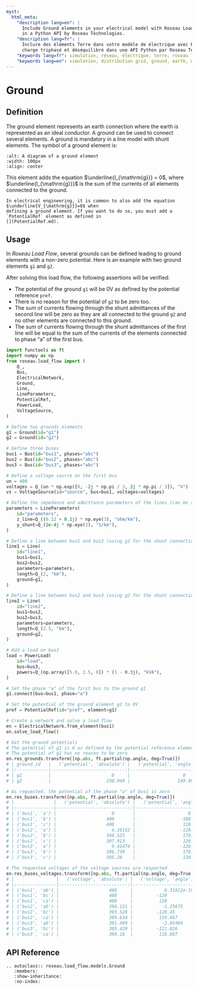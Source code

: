 ```yaml
---
myst:
  html_meta:
    "description lang=en": |
      Include Ground elements in your electrical model with Roseau Load Flow - Three-phase unbalanced load flow solver
      in a Python API by Roseau Technologies.
    "description lang=fr": |
      Inclure des éléments Terre dans votre modèle de électrique avec Roseau Load Flow - Solveur d'écoulement de
      charge triphasé et déséquilibré dans une API Python par Roseau Technologies.
    "keywords lang=fr": simulation, réseau, électrique, terre, roseau load flow, modèle
    "keywords lang=en": simulation, distribution grid, ground, earth, model
---
```


# Ground

## Definition

The ground element represents an earth connection where the earth is represented as an ideal
conductor. A ground can be used to connect several elements. A ground is mandatory in a line
model with shunt elements. The symbol of a ground element is:

```{image} /_static/Ground.svg
:alt: A diagram of a ground element
:width: 100px
:align: center
```

This element adds the equation $\underline{I_{\mathrm{g}}} = 0$, where $\underline{I_{\mathrm{g}}}$
is the sum of the currents of all elements connected to the ground.

```{warning}
In electrical engineering, it is common to also add the equation $\underline{V_{\mathrm{g}}}=0$ when
defining a ground element. If you want to do so, you must add a `PotentialRef` element as defined in
[](PotentialRef.md).
```

## Usage

In _Roseau Load Flow_, several grounds can be defined leading to ground elements with a non-zero
potential. Here is an example with two ground elements `g1` and `g2`.

After solving this load flow, the following assertions will be verified:

- The potential of the ground `g1` will be 0V as defined by the potential reference `pref`.
- There is no reason for the potential of `g2` to be zero too.
- The sum of currents flowing through the shunt admittances of the second line will be zero as they
  are all connected to the ground `g2` and no other elements are connected to this ground.
- The sum of currents flowing through the shunt admittances of the first line will be equal to the
  sum of the currents of the elements connected to phase "a" of the first bus.
  <!-- TODO: add an example when we have the shunt currents of the line -->

```python
import functools as ft
import numpy as np
from roseau.load_flow import (
    Q_,
    Bus,
    ElectricalNetwork,
    Ground,
    Line,
    LineParameters,
    PotentialRef,
    PowerLoad,
    VoltageSource,
)

# Define two grounds elements
g1 = Ground(id="g1")
g2 = Ground(id="g2")

# Define three buses
bus1 = Bus(id="bus1", phases="abc")
bus2 = Bus(id="bus2", phases="abc")
bus3 = Bus(id="bus3", phases="abc")

# Define a voltage source on the first bus
un = 400
voltages = Q_(un * np.exp([0, -2j * np.pi / 3, 2j * np.pi / 3]), "V")
vs = VoltageSource(id="source", bus=bus1, voltages=voltages)

# Define the impedance and admittance parameters of the lines (can be reused)
parameters = LineParameters(
    id="parameters",
    z_line=Q_((0.12 + 0.1j) * np.eye(3), "ohm/km"),
    y_shunt=Q_(2e-4j * np.eye(3), "S/km"),
)

# Define a line between bus1 and bus2 (using g1 for the shunt connections)
line1 = Line(
    id="line1",
    bus1=bus1,
    bus2=bus2,
    parameters=parameters,
    length=Q_(2, "km"),
    ground=g1,
)

# Define a line between bus2 and bus3 (using g2 for the shunt connections)
line2 = Line(
    id="line2",
    bus1=bus2,
    bus2=bus3,
    parameters=parameters,
    length=Q_(2.5, "km"),
    ground=g2,
)

# Add a load on bus3
load = PowerLoad(
    id="load",
    bus=bus3,
    powers=Q_(np.array([5.0, 2.5, 0]) * (1 - 0.3j), "kVA"),
)

# Set the phase "a" of the first bus to the ground g1
g1.connect(bus=bus1, phase="a")

# Set the potential of the ground element g1 to 0V
pref = PotentialRef(id="pref", element=g1)

# Create a network and solve a load flow
en = ElectricalNetwork.from_element(bus1)
en.solve_load_flow()

# Get the ground potentials
# The potential of g1 is 0 as defined by the potential reference element
# The potential of g2 has no reason to be zero
en.res_grounds.transform([np.abs, ft.partial(np.angle, deg=True)])
# | ground_id   |   ('potential', 'absolute') |   ('potential', 'angle') |
# |:------------|----------------------------:|-------------------------:|
# | g1          |                       0     |                    0     |
# | g2          |                     230.949 |                  149.997 |

# As requested, the potential of the phase "a" of bus1 is zero
en.res_buses.transform([np.abs, ft.partial(np.angle, deg=True)])
# |               |   ('potential', 'absolute') |   ('potential', 'angle') |
# |:--------------|----------------------------:|-------------------------:|
# | ('bus1', 'a') |                     0       |                    0     |
# | ('bus1', 'b') |                   400       |                 -180     |
# | ('bus1', 'c') |                   400       |                  120     |
# | ('bus2', 'a') |                     4.19152 |                 -126.007 |
# | ('bus2', 'b') |                   398.525   |                  179.238 |
# | ('bus2', 'c') |                   397.913   |                  120.016 |
# | ('bus3', 'a') |                     9.41474 |                 -126.102 |
# | ('bus3', 'b') |                   396.739   |                  178.283 |
# | ('bus3', 'c') |                   395.28    |                  120.043 |

# The requested voltages of the voltage sources are respected
en.res_buses_voltages.transform([np.abs, ft.partial(np.angle, deg=True)])
# |                |   ('voltage', 'absolute') |   ('voltage', 'angle') |
# |:---------------|--------------------------:|-----------------------:|
# | ('bus1', 'ab') |                   400     |            6.31922e-19 |
# | ('bus1', 'bc') |                   400     |         -120           |
# | ('bus1', 'ca') |                   400     |          120           |
# | ('bus2', 'ab') |                   396.121 |           -1.25675     |
# | ('bus2', 'bc') |                   393.528 |         -120.45        |
# | ('bus2', 'ca') |                   399.634 |          119.467       |
# | ('bus3', 'ab') |                   391.499 |           -2.85404     |
# | ('bus3', 'bc') |                   385.429 |         -121.026       |
# | ('bus3', 'ca') |                   399.18  |          118.807       |
```

## API Reference

```{eval-rst}
.. autoclass:: roseau.load_flow.models.Ground
   :members:
   :show-inheritance:
   :no-index:
```
